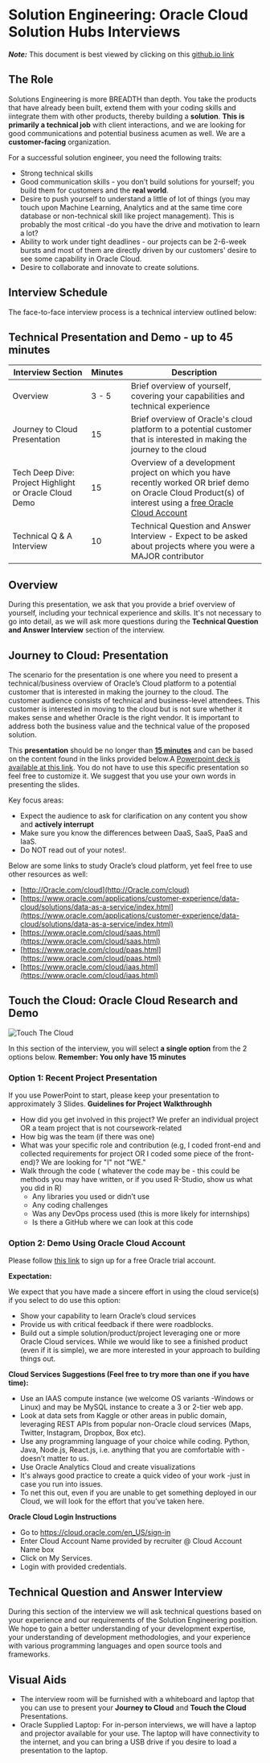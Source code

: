 # Solution Engineering: Oracle Cloud Solution Hubs Interviews

***Note:*** This document is best viewed by clicking on this [github.io link](https://ksantosh464.github.io/Solution-Engineering/articles/solution-engineering-natd/index.html)


## The Role
Solutions Engineering is more BREADTH than depth. You take the products that have already been built, extend them with your coding skills and iintegrate them with other products, thereby building a **solution**. **This is primarily a technical job** with client interactions, and we are looking for good communications and potential business acumen as well. We are a **customer-facing** organization.

For a successful solution engineer, you need the following traits:
* Strong technical skills
* Good communication skills - you don’t build solutions for yourself; you build them for customers and the **real world**.
* Desire to push yourself to understand a little of lot of things (you may touch upon Machine Learning, Analytics and at the same time core database or non-technical skill like project management).  This is probably the most critical -do you have the drive and motivation to learn a lot?
* Ability to work under tight deadlines - our projects can be 2-6-week bursts and most of them are directly driven by our customers' desire to see some capability in Oracle Cloud.
* Desire to collaborate and innovate to create solutions.

## Interview Schedule

The face-to-face interview process is a technical interview outlined below:

## Technical Presentation and Demo - up to 45 minutes

| Interview Section | Minutes | Description |
| --- | --- | --- |
| Overview | 3 - 5 | Brief overview of yourself, covering your capabilities and technical experience |
| Journey to Cloud Presentation | 15 | Brief overview of Oracle's cloud platform to a potential customer that is interested in making the journey to the cloud |
| Tech Deep Dive: Project Highlight or Oracle Cloud Demo | 15 | Overview of a development project on which you have recently worked OR brief demo on Oracle Cloud Product(s) of interest using a [free Oracle Cloud Account](https://cloud.oracle.com/tryit?sourceType=:ad:pas:go:aw:db:RC_WWMK180328P00048C0001&SC=:ad:pas:go:aw:db:RC_WWMK180328P00048C0001&pcode=WWMK180328P00048C0001&&mkwid=sxCyDKsb2%7cpcrid%7c263478509230%7cpkw%7cautonomous%20database%7cpmt%7ce%7cpdv%7cc%7csckw=srch:autonomous%20database&gclid=EAIaIQobChMIpsPRn5L_3QIVy0oNCh3nAQ3rEAAYAiAAEgIm5PD_BwE&gclsrc=aw.ds) |  
| Technical Q & A Interview | 10 | Technical Question and Answer Interview - Expect to be asked about projects where you were a MAJOR contributor |

## Overview

During this presentation, we ask that you provide a brief overview of yourself, including your technical experience and skills. It's not necessary to go into detail, as we will ask more questions during the **Technical Question and Answer Interview** section of the interview.

## Journey to Cloud: Presentation

The scenario for the presentation is one where you need to present a technical/business overview of Oracle’s Cloud platform to a potential customer that is interested in making the journey to the cloud. The customer audience consists of technical and business-level attendees. This customer is interested in moving to the cloud but is not sure whether it makes sense and whether Oracle is the right vendor. It is important to address both the business value and the technical value of the proposed solution.

This **presentation** should be no longer than <u>**15 minutes**</u> and can be based on the content found in the links provided below.A [Powerpoint deck is available at this link](FY18_Candidate_Cloud_Presentation.pptx). You do not have to use this specific presentation so feel free to customize it.  We suggest that you use your own words in presenting the slides.

Key focus areas:
- Expect the audience to ask for clarification on any content you show and **actively interrupt**
- Make sure you know the differences between DaaS, SaaS, PaaS and IaaS.
- Do NOT read out of your notes!.  

Below are some links to study Oracle’s cloud platform, yet feel free to use other resources as well:

- [http://Oracle.com/cloud](http://Oracle.com/cloud)
- [https://www.oracle.com/applications/customer-experience/data-cloud/solutions/data-as-a-service/index.html](https://www.oracle.com/applications/customer-experience/data-cloud/solutions/data-as-a-service/index.html)
- [https://www.oracle.com/cloud/saas.html](https://www.oracle.com/cloud/saas.html)
- [https://www.oracle.com/cloud/paas.html](https://www.oracle.com/cloud/paas.html)
- [https://www.oracle.com/cloud/iaas.html](https://www.oracle.com/cloud/iaas.html)


## Touch the Cloud: Oracle Cloud Research and Demo

![Touch The Cloud](./images/Touch-the-Cloud.jpg)

In this section of the interview, you will select **a single option** from the 2 options below. **Remember: You only have 15 minutes**

### **Option 1: Recent Project Presentation**
If you use PowerPoint to start, please keep your presentation to approximately 3 Slides.
**Guidelines for Project Walkthroughh**
- How did you get involved in this project?  We prefer an individual project OR a team project that is not coursework-related
- How big was the team (if there was one)
- What was your specific role and contribution (e.g, I coded front-end and collected requirements for project OR I coded some piece of the front-end)? We are looking for "I" not "WE."
- Walk through the code ( whatever the code may be - this could be methods you may have written, or if you used R-Studio, show us what you did in R)
	- Any libraries you used or didn’t use
	- Any coding challenges
	- Was any DevOps process used (this is more likely for internships)
	- Is there a GitHub where we can look at this code

### **Option 2: Demo Using Oracle Cloud Account**

Please follow [this link](https://cloud.oracle.com/tryit?sourceType=:ad:pas:go:aw:db:RC_WWMK180328P00048C0001&SC=:ad:pas:go:aw:db:RC_WWMK180328P00048C0001&pcode=WWMK180328P00048C0001&&mkwid=sxCyDKsb2%7cpcrid%7c263478509230%7cpkw%7cautonomous%20database%7cpmt%7ce%7cpdv%7cc%7csckw=srch:autonomous%20database&gclid=EAIaIQobChMIpsPRn5L_3QIVy0oNCh3nAQ3rEAAYAiAAEgIm5PD_BwE&gclsrc=aw.ds) to sign up for a free Oracle trial account.

**Expectation:**

We expect that you have made a sincere effort in using the cloud service(s) if you select to do use this option:

- Show your capability to learn Oracle’s cloud services
- Provide us with critical feedback if there were roadblocks.
- Build out a simple solution/product/project leveraging one or more Oracle Cloud services.  While we would like to see a finished product (even if it is simple), we are more interested in your approach to building things out.

**Cloud Services Suggestions  (Feel free to try more than one if you have time):**

- Use an IAAS compute instance (we welcome OS variants -Windows or Linux) and may be MySQL instance to create a 3 or 2-tier web app.  
- Look at data sets from Kaggle or other areas in public domain, leveraging REST APIs from popular non-Oracle cloud services (Maps, Twitter, Instagram, Dropbox, Box etc).  
- Use any programming language of your choice while coding. Python, Java, Node.js, React.js, i.e. anything that you are comfortable with -  doesn’t matter to us.
- Use Oracle Analytics Cloud and create visualizations
- It's always good practice to create a quick video of your work -just in case you run into issues.
- To net this out, even if you are unable to get something deployed in our Cloud, we will look for the effort that you’ve taken here.

**Oracle Cloud Login Instructions**
- Go to https://cloud.oracle.com/en_US/sign-in
- Enter Cloud Account Name provided by recruiter @ Cloud Account Name box
- Click on My Services.
- Login with provided credentials.

## Technical Question and Answer Interview

During this section of the interview we will ask technical questions based on your experience and our requirements of the Solution Engineering position. We hope to gain a better understanding of your development expertise, your understanding of development methodologies, and your experience with various programming languages and open source tools and frameworks.

## Visual Aids

- The interview room will be furnished with a whiteboard and laptop that you can use to present your **Journey to Cloud** and **Touch the Cloud** Presentations.
- Oracle Supplied Laptop: For in-person interviews, we will have a laptop and projector available for your use. The laptop will have connectivity to the internet, and you can bring a USB drive if you desire to load a presentation to the laptop.
